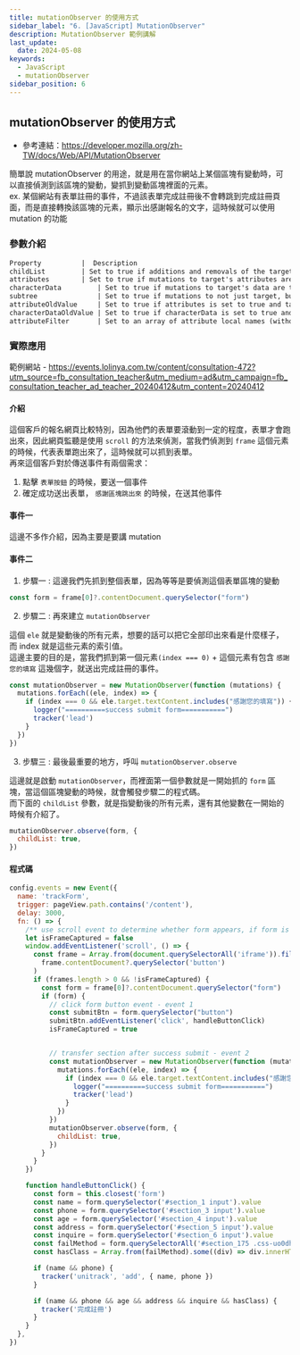 ```yaml
---
title: mutationObserver 的使用方式
sidebar_label: "6. [JavaScript] MutationObserver"
description: MutationObserver 範例講解
last_update:
  date: 2024-05-08
keywords:
  - JavaScript
  - mutationObserver
sidebar_position: 6
---
```



## mutationObserver 的使用方式

* 參考連結：https://developer.mozilla.org/zh-TW/docs/Web/API/MutationObserver

簡單說 mutationObserver 的用途，就是用在當你網站上某個區塊有變動時，可以直接偵測到該區塊的變動，變抓到變動區塊裡面的元素。   
ex. 某個網站有表單註冊的事件，不過該表單完成註冊後不會轉跳到完成註冊頁面，而是直接轉換該區塊的元素，顯示出感謝報名的文字，這時候就可以使用 mutation 的功能




### 參數介紹

```md
Property	      |  Description
childList	      | Set to true if additions and removals of the target node's child elements (including text nodes) are to be observed.
attributes	      | Set to true if mutations to target's attributes are to be observed.
characterData	      | Set to true if mutations to target's data are to be observed.
subtree	              | Set to true if mutations to not just target, but also target's descendants are to be observed.
attributeOldValue     | Set to true if attributes is set to true and target's attribute value before the mutation needs to be recorded.
characterDataOldValue | Set to true if characterData is set to true and target's data before the mutation needs to be recorded.
attributeFilter	      | Set to an array of attribute local names (without namespace) if not all attribute mutations need to be observed.
```



### 實際應用

範例網站 - https://events.lolinya.com.tw/content/consultation-472?utm_source=fb_consultation_teacher&utm_medium=ad&utm_campaign=fb_consultation_teacher_ad_teacher_20240412&utm_content=20240412


#### 介紹

這個客戶的報名網頁比較特別，因為他們的表單要滾動到一定的程度，表單才會跑出來，因此網頁監聽是使用 `scroll` 的方法來偵測，當我們偵測到 `frame` 這個元素的時候，代表表單跑出來了，這時候就可以抓到表單。  
再來這個客戶對於傳送事件有兩個需求：   
1. 點擊 `表單按鈕` 的時候，要送一個事件
2. 確定成功送出表單， `感謝區塊跳出來` 的時候，在送其他事件

#### 事件一
這邊不多作介紹，因為主要是要講 mutation

#### 事件二
1. 步驟一 : 這邊我們先抓到整個表單，因為等等是要偵測這個表單區塊的變動
```js
const form = frame[0]?.contentDocument.querySelector("form")
```
2. 步驟二 : 再來建立 `mutationObserver`

這個 `ele` 就是變動後的所有元素，想要的話可以把它全部印出來看是什麼樣子，而 index 就是這些元素的索引值。   
這邊主要的目的是，當我們抓到第一個元素`(index === 0)` + 這個元素有包含 `感謝您的填寫` 這幾個字，就送出完成註冊的事件。

```js
const mutationObserver = new MutationObserver(function (mutations) {
  mutations.forEach((ele, index) => {              
    if (index === 0 && ele.target.textContent.includes("感謝您的填寫")) {
      logger("==========success submit form===========")
      tracker('lead')
    }
  })
})
```

3. 步驟三 : 最後最重要的地方，呼叫 `mutationObserver.observe`

這邊就是啟動 `mutationObserver`，而裡面第一個參數就是一開始抓的 `form` 區塊，當這個區塊變動的時候，就會觸發步驟二的程式碼。  
而下面的 `childList` 參數，就是指變動後的所有元素，還有其他變數在一開始的時候有介紹了。
```js
mutationObserver.observe(form, {
  childList: true,            
})
```



#### 程式碼

```js
config.events = new Event({
  name: 'trackForm',
  trigger: pageView.path.contains('/content'),
  delay: 3000,
  fn: () => {
    /** use scroll event to determine whether form appears, if form is captured, do not capture it again */
    let isFrameCaptured = false
    window.addEventListener('scroll', () => {
      const frame = Array.from(document.querySelectorAll('iframe')).filter((frame) =>
        frame.contentDocument?.querySelector('button')
      )
      if (frames.length > 0 && !isFrameCaptured) {        
        const form = frame[0]?.contentDocument.querySelector("form")
        if (form) {
          // click form button event - event 1
          const submitBtn = form.querySelector("button")
          submitBtn.addEventListener('click', handleButtonClick)
          isFrameCaptured = true


          // transfer section after success submit - event 2
          const mutationObserver = new MutationObserver(function (mutations) {
            mutations.forEach((ele, index) => {              
              if (index === 0 && ele.target.textContent.includes("感謝您的填寫")) {
                logger("==========success submit form===========")
                tracker('lead')
              }
            })
          })
          mutationObserver.observe(form, {
            childList: true,            
          })
        }
      }
    })

    function handleButtonClick() {
      const form = this.closest('form')
      const name = form.querySelector('#section_1 input').value
      const phone = form.querySelector('#section_3 input').value
      const age = form.querySelector('#section_4 input').value
      const address = form.querySelector('#section_5 input').value
      const inquire = form.querySelector('#section_6 input').value
      const failMethod = form.querySelectorAll('#section_175 .css-uo0dhx')
      const hasClass = Array.from(failMethod).some((div) => div.innerHTML.includes('yyh2dn'))

      if (name && phone) {
        tracker('unitrack', 'add', { name, phone })
      }

      if (name && phone && age && address && inquire && hasClass) {
        tracker('完成註冊')
      }
    }
  },
})
```


